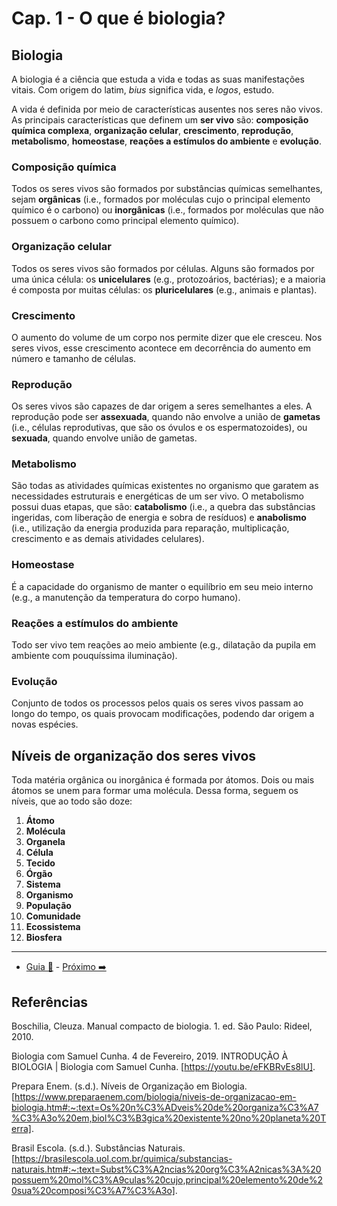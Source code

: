 # Cap. 1 - O que é biologia?

## Biologia

A biologia é a ciência que estuda a vida e todas as suas manifestações vitais. Com origem do latim, _bius_ significa vida, e _logos_, estudo.

A vida é definida por meio de características ausentes nos seres não vivos. As principais características que definem um **ser vivo** são: **composição química complexa**, **organização celular**, **crescimento**, **reprodução**, **metabolismo**, **homeostase**, **reações a estímulos do ambiente** e **evolução**.

### Composição química

Todos os seres vivos são formados por substâncias químicas semelhantes, sejam **orgânicas** (i.e., formados por moléculas cujo o principal elemento químico é o carbono) ou **inorgânicas** (i.e., formados por moléculas que não possuem o carbono como principal elemento químico).

### Organização celular

Todos os seres vivos são formados por células. Alguns são formados por uma única célula: os **unicelulares** (e.g., protozoários, bactérias); e a maioria é composta por muitas células: os **pluricelulares** (e.g., animais e plantas).

### Crescimento

O aumento do volume de um corpo nos permite dizer que ele cresceu. Nos seres vivos, esse crescimento acontece em decorrência do aumento em número e tamanho de células.

### Reprodução

Os seres vivos são capazes de dar origem a seres semelhantes a eles. A reprodução pode ser **assexuada**, quando não envolve a união de **gametas** (i.e., células reprodutivas, que são os óvulos e os espermatozoides), ou **sexuada**, quando envolve união de gametas.

### Metabolismo

São todas as atividades químicas existentes no organismo que garatem as necessidades estruturais e energéticas de um ser vivo. O metabolismo possui duas etapas, que são: **catabolismo** (i.e., a quebra das substâncias ingeridas, com liberação de energia e sobra de resíduos) e **anabolismo** (i.e., utilização da energia produzida para reparação, multiplicação, crescimento e as demais atividades celulares).

### Homeostase

É a capacidade do organismo de manter o equilíbrio em seu meio interno (e.g., a manutenção da temperatura do corpo humano).

### Reações a estímulos do ambiente

Todo ser vivo tem reações ao meio ambiente (e.g., dilatação da pupila em ambiente com pouquíssima iluminação).

### Evolução

Conjunto de todos os processos pelos quais os seres vivos passam ao longo do tempo, os quais provocam modificações, podendo dar origem a novas espécies.

## Níveis de organização dos seres vivos

Toda matéria orgânica ou inorgânica é formada por átomos. Dois ou mais átomos se unem para formar uma molécula. Dessa forma, seguem os níveis, que ao todo são doze:

1. **Átomo**
2. **Molécula**
3. **Organela**
4. **Célula**
5. **Tecido**
6. **Órgão**
7. **Sistema**
8. **Organismo**
9. **População**
10. **Comunidade**
11. **Ecossistema**
12. **Biosfera**

---

- [Guia 📝](../guia-de-biologia.md) - [Próximo ➡️](2-origem-da-vida.md)

## Referências

Boschilia, Cleuza. Manual compacto de biologia. 1. ed. São Paulo: Rideel, 2010.

Biologia com Samuel Cunha. 4 de Fevereiro, 2019. INTRODUÇÃO À BIOLOGIA | Biologia com Samuel Cunha. [https://youtu.be/eFKBRvEs8lU].

Prepara Enem. (s.d.). Níveis de Organização em Biologia. [https://www.preparaenem.com/biologia/niveis-de-organizacao-em-biologia.htm#:~:text=Os%20n%C3%ADveis%20de%20organiza%C3%A7%C3%A3o%20em,biol%C3%B3gica%20existente%20no%20planeta%20Terra].

Brasil Escola. (s.d.). Substâncias Naturais. [https://brasilescola.uol.com.br/quimica/substancias-naturais.htm#:~:text=Subst%C3%A2ncias%20org%C3%A2nicas%3A%20possuem%20mol%C3%A9culas%20cujo,principal%20elemento%20de%20sua%20composi%C3%A7%C3%A3o].
